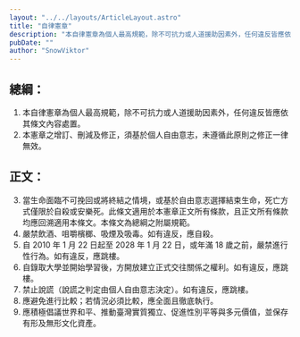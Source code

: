 ```yaml
---
layout: "../../layouts/ArticleLayout.astro"
title: "自律憲章"
description: "本自律憲章為個人最高規範，除不可抗力或人道援助因素外，任何違反皆應依其條文內容處置。"
pubDate: ""
author: "SnowViktor"
---
```


## 總綱：
1. 本自律憲章為個人最高規範，除不可抗力或人道援助因素外，任何違反皆應依其條文內容處置。
2. 本憲章之增訂、刪減及修正，須基於個人自由意志，未遵循此原則之修正一律無效。
## 正文：
3. 當生命面臨不可挽回或將終結之情境，或基於自由意志選擇結束生命，死亡方式僅限於自殺或安樂死。此條文適用於本憲章正文所有條款，且正文所有條款均應回溯適用本條文。本條文為總綱之附屬規範。
4. 嚴禁飲酒、咀嚼檳榔、吸煙及吸毒。如有違反，應自殺。
5. 自 2010 年 1 月 22 日起至 2028 年 1 月 22 日，或年滿 18 歲之前，嚴禁進行性行為。如有違反，應跳樓。
6. 自錄取大學並開始學習後，方開放建立正式交往關係之權利。如有違反，應跳樓。
7. 禁止說謊（說謊之判定由個人自由意志決定）。如有違反，應跳樓。
8. 應避免進行比較；若情況必須比較，應全面且徹底執行。
9. 應積極倡議世界和平、推動臺灣實質獨立、促進性別平等與多元價值，並保存有形及無形文化資產。
